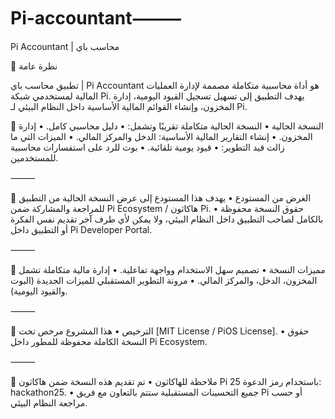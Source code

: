 # Pi-accountant⸻
Pi Accountant | محاسب باي

📌 نظرة عامة

تطبيق محاسب باي | Pi Accountant هو أداة محاسبية متكاملة مصممة لإدارة العمليات المالية لمستخدمي شبكة Pi. يهدف التطبيق إلى تسهيل تسجيل القيود اليومية، إدارة المخزون، وإنشاء القوائم المالية الأساسية داخل النظام البيئي لـ Pi.

🔹 النسخة الحالية
	•	النسخة الحالية متكاملة تقريبًا وتشمل:
	•	دليل محاسبي كامل.
	•	إدارة المخزون.
	•	إنشاء التقارير المالية الأساسية: الدخل والمركز المالي.
	•	الميزات التي ما زالت قيد التطوير:
	•	قيود يومية تلقائية.
	•	بوت للرد على استفسارات محاسبية للمستخدمين.

⸻

🔹 الغرض من المستودع
	•	يهدف هذا المستودع إلى عرض النسخة الحالية من التطبيق للمراجعة والمشاركة ضمن Pi Ecosystem / هاكاثون Pi.
	•	حقوق النسخة محفوظة بالكامل لصاحب التطبيق داخل النظام البيئي، ولا يمكن لأي طرف آخر تقديم نفس الفكرة أو التطبيق داخل Pi Developer Portal.

⸻

🔹 مميزات النسخة
	•	تصميم سهل الاستخدام وواجهة تفاعلية.
	•	إدارة مالية متكاملة تشمل المخزون، الدخل، والمركز المالي.
	•	مرونة التطوير المستقبلي للميزات الجديدة (البوت والقيود اليومية).

⸻

🔹 الترخيص
	•	هذا المشروع مرخص تحت [MIT License / PiOS License].
	•	حقوق النسخة الكاملة محفوظة للمطور داخل Pi Ecosystem.

⸻

🔹 ملاحظة للهاكاثون
	•	تم تقديم هذه النسخة ضمن هاكاثون Pi 25 باستخدام رمز الدعوة: hackathon25.
	•	جميع التحسينات المستقبلية ستتم بالتعاون مع فريق Pi أو حسب مراجعة النظام البيئي.
